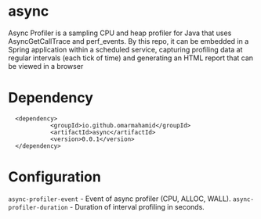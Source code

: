 # async

Async Profiler is a sampling CPU and heap profiler for Java that uses AsyncGetCallTrace and perf_events.
By this repo, it can be embedded in a Spring application within a scheduled service, capturing profiling data at regular intervals (each tick of time) and generating an HTML report that can be viewed in a browser


# Dependency

````
  <dependency>
			<groupId>io.github.omarmahamid</groupId>
			<artifactId>async</artifactId>
			<version>0.0.1</version>
  </dependency>
````


# Configuration

`async-profiler-event` - Event of async profiler (CPU, ALLOC, WALL).
`async-profiler-duration` - Duration of interval profiling in seconds.

